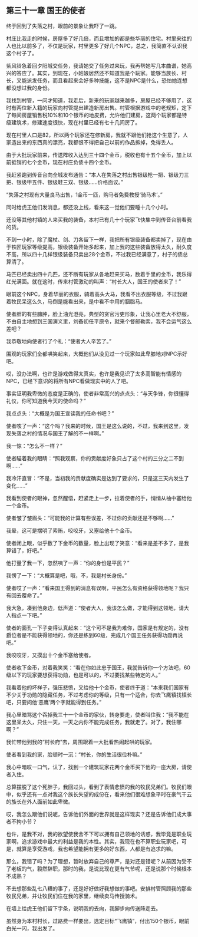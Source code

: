 ## 第三十一章 国王的使者


终于回到了失落之村，眼前的景象让我吓了一跳。

村庄比我走的时候，房屋多了好几倍，而且增加的都是些华丽的住宅。村里来往的人也比以前多了，不仅是玩家，村里更多了好几个NPC，总之，我简直不认识我这个村子了。

紫风铃急着回夕阳城交任务，我请她交了任务过来玩，我再帮她写几本曲谱，她高兴的答应了。其实，到现在，小姑娘居然还不知道我是个玩家。能够当族长、村长，又能派发任务，而且看起来会好多种技能，这不是NPC是什么，恐怕她连想都没想过我的身份。

我找到村管，一问才知道，我走后，新来的玩家越来越多，房屋已经不够用了，这时有两位新入籍的玩家向村管提出建造新房出售。村管根据游戏中的老规矩，定下了每间房屋销售税10%和10个银币的地皮费，允许他们建房，这两个玩家都是特级建筑术，修建速度很快，现在村里已经有七十几间房了。

现在村里人口是82，所以两个玩家还在修新房，我就不跟他们抢这个生意了，人家造出来的东西真的漂亮，我都恨不得把自己以前的作品拆掉，免得丢人。

由于大批玩家前来，传送阵收入达到三十四个金币，税收也有十五个金币，加上以前抵销的七个金币，现在村庄负债十四个金币。

我赶紧跑到传音台向全城发布通告：“本人在失落之村出售银级枪一把、银级刀三把、银级甲五件、银级鞋三双、银级……价格面议。”

“失落之村现有大量良马出售，1金币一匹，购马者免费教授‘骑马术’。”

同时给虎王他们发消息，都还没上线，看来这一觉他们要睡十几个小时。

还没等其他村镇的人来买我的装备，本村已有几十个玩家飞快集中到传音台前看我的货。

不到一小时，除了魔杖、剑、刀各留下一样，我把所有银级装备都卖掉了，现在由于铁匠玩家等级提高，银级装备开始多起来，加上我的这些装备放得太久，耐久度不高，所以四十几样银级装备只卖出28个金币，不过我已经满意了，村子的债总算清了。

马匹已经卖出四十几匹，还不断有玩家从各地赶来买马，数着手里的金币，我乐得红光满面。就在这时，传来村管激动的叫声：“村长大人，国王的使者来了！”

眼前这个NPC，身着华丽的衣服，骑着高头大马，我看不出衣服等级，不过我跟着牧民呆这么久，马倒是能看出来，是中看不中用的胭脂马。

使者胖的有些臃肿，脸上油光澄亮，典型的贪官污吏形象，让我心里老大不舒服，不由自主地想到三国演义里，刘备初任平原令，就来个督邮勒索，我不会运气这么差吧？

我恭敬地向使者行了个礼：“使者大人辛苦了。”

围观的玩家们全都哄笑起来，大概他们从没见过一个玩家如此卑膝地对NPC示好吧。

哎，没办法啊，也许是游戏做得太真实，也许是我见识了太多高智能有情感的NPC，已经下意识的将所有NPC看做现实中的人了吧。

事实证明我卑微的态度是正确的，使者非常高兴的点点头：“与天争锋，你很懂得礼仪，你可知道我今天的使命吗？”

我点点头：“大概是为国王宣读我的任命书吧？”

使者咳了一声：“这个吗？我来的时候，国王是这么说的，不过，我来到这里，发现失落之村的情况与国王了解的不一样啊。”

我一惊：“怎么不一样？”

使者瞄着我的眼睛：“照我观察，你的贡献度好象只占了这个村的三分之二不到啊……”

我冷汗直冒：“不是，当初我的贡献度确实是达到了要求的，只是这三天内发生了变化……”

我看到使者的眼神，忽然醒悟，赶紧走上一步，拉着使者的手，悄悄从袖中塞给他一个金币。

使者皱了皱眉头：“可能我的计算有些误差，不过你的贡献还是不够啊……”

我晕，这可是摆明了索贿，咬咬牙，又塞给他十个金币。

使者闭上眼，似乎数了下金币的数量，脸上出现了笑意：“看来是差不多了，是我算错了，好吧。”

他打量了我一下，忽然咦了一声：“你的身份是平民？”

我愣了一下：“大概算是吧，哦，不，我是村长身份。”

使者哎了一声：“看来国王得到的消息有误啊，平民怎么有资格获得领地呢？我只有回去覆命了。”

我大急，凑到他身边，低声道：“使者大人，我该怎么做，才能得到这领地，请大人指点一下吧。”

使者的面孔一下子变得认真起来：“这个可不是我为难你，国家是有规定的，没有爵位者是不能获得领地的，你还是练到60级，完成几个国王任务获得功勋再说吧。”

我咬咬牙，又摸出十个金币塞给使者。

使者收下金币，对着我笑笑：“看在你如此忠于国王，我就告诉你一个方法吧，60级以下的玩家要想获得功勋，也是可以的，不过要找某些特定的人。”

我看着他的坏样子，强压悲愤，又给他十个金币，使者终于道：“本来我们国家有不少关于功勋的隐藏任务，不过考虑你的等级，只有一个适合，你去飞鹰镇找镇长吧，只要问他‘恶鹰’两个字就能得到任务。”

我心里暗骂这个吞掉我三十一个金币的家伙，转身要走，使者叫住我：“我不能在这里呆太久，只住一天，一天之内你不能完成任务，我就走了。对了，我住哪啊？”

我忙带他到我的“村长府”去，周围跟着一大批看热闹起哄的玩家。

使者看到我的家，脸顿时一沉：“村长，你的生活很俭朴嘛。”

我心中暗叹一口气，认了，找到一个建筑玩家花两个金币买下他的一座大房，请使者入住。

总算摆脱了这个死胖子，我回过头，看到了表情悲愤的我的牧民兄弟们。牧民们眼中，似乎还有一点对我这个族长失望的成份在，看来他们很难想象平时在豪气干云的族长在外人面前如此卑微。

哎，我怎么跟他们说呢，告诉他们外面的世界就是这样现实？还是告诉他们成大事者不拘小节？

也许，是我不对，我的欲望使我舍不下可以拥有自己领地的诱惑，我毕竟是职业玩家啊，追求游戏中最大的利益是我的本性。其实，我现在也不算职业玩家吧，可是，就算是享受游戏，我也希望能拥有更多的好东西，人都是有追求的嘛。

那么，我错了吗？为了理想，暂时放弃自己的尊严，是对还是错呢？从前因为受不了老板的气，毅然辞职，那时的我，是说比现在更有气节呢，还是说那个时候根本不成熟？

不去想那些乱七八糟的事了，还是好好做好我想做的事吧。安排村管照顾我的那些牧民兄弟，并让牧民们住在我的家里，继续卖马传授骑术。

在墙上给虎王他们留下字条，说明我的去向，我脚步向传送阵走去。

虽然身为本村村长，过路费一样要出，选定目标“飞鹰镇”，付出150个银币，眼前白光一闪，我出发了。





